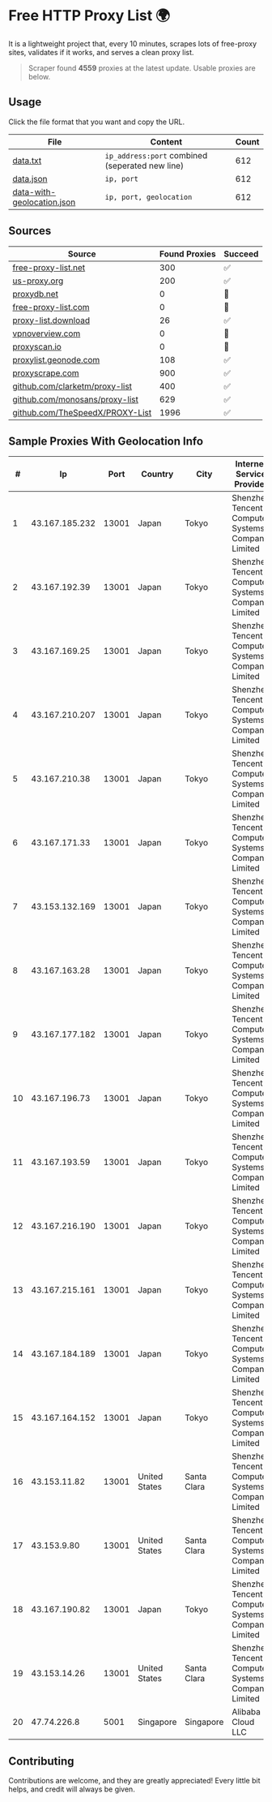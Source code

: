
# Free HTTP Proxy List 🌍

It is a lightweight project that, every 10 minutes, scrapes lots of free-proxy sites, validates if it works, and serves a clean proxy list.


> Scraper found **4559** proxies at the latest update. Usable proxies are below.

## Usage

Click the file format that you want and copy the URL.


|File|Content|Count|
|----|-------|-----|
|[data.txt](https://raw.githubusercontent.com/themiralay/Proxy-List-World/master/data.txt)|`ip_address:port` combined (seperated new line)|612|
|[data.json](https://raw.githubusercontent.com/themiralay/Proxy-List-World/master/data.json)|`ip, port`|612|
|[data-with-geolocation.json](https://raw.githubusercontent.com/themiralay/Proxy-List-World/master/data-with-geolocation.json)|`ip, port, geolocation`|612|

## Sources

|Source|Found Proxies|Succeed|
|------|-------------|-------|
|[free-proxy-list.net](https://free-proxy-list.net)|300|✅|
|[us-proxy.org](https://www.us-proxy.org)|200|✅|
|[proxydb.net](http://proxydb.net)|0|🚫|
|[free-proxy-list.com](https://free-proxy-list.com/?page=&port=&type%5B%5D=http&type%5B%5D=https&up_time=0&search=Search)|0|🚫|
|[proxy-list.download](https://www.proxy-list.download/HTTP)|26|✅|
|[vpnoverview.com](https://vpnoverview.com/privacy/anonymous-browsing/free-proxy-servers)|0|🚫|
|[proxyscan.io](https://www.proxyscan.io)|0|🚫|
|[proxylist.geonode.com](https://proxylist.geonode.com/api/proxy-list?limit=300&page=1&sort_by=lastChecked&sort_type=desc&protocols=http,https)|108|✅|
|[proxyscrape.com](https://api.proxyscrape.com/v2/?request=displayproxies&protocol=http&timeout=10000&country=all&ssl=all&anonymity=all)|900|✅|
|[github.com/clarketm/proxy-list](https://raw.githubusercontent.com/clarketm/proxy-list/master/proxy-list-raw.txt)|400|✅|
|[github.com/monosans/proxy-list](https://raw.githubusercontent.com/monosans/proxy-list/main/proxies/http.txt)|629|✅|
|[github.com/TheSpeedX/PROXY-List](https://raw.githubusercontent.com/TheSpeedX/PROXY-List/master/http.txt)|1996|✅|


## Sample Proxies With Geolocation Info

|#|Ip|Port|Country|City|Internet Service Provider|
|-|--|----|-------|----|-------------------------|
|1|43.167.185.232|13001|Japan|Tokyo|Shenzhen Tencent Computer Systems Company Limited|
|2|43.167.192.39|13001|Japan|Tokyo|Shenzhen Tencent Computer Systems Company Limited|
|3|43.167.169.25|13001|Japan|Tokyo|Shenzhen Tencent Computer Systems Company Limited|
|4|43.167.210.207|13001|Japan|Tokyo|Shenzhen Tencent Computer Systems Company Limited|
|5|43.167.210.38|13001|Japan|Tokyo|Shenzhen Tencent Computer Systems Company Limited|
|6|43.167.171.33|13001|Japan|Tokyo|Shenzhen Tencent Computer Systems Company Limited|
|7|43.153.132.169|13001|Japan|Tokyo|Shenzhen Tencent Computer Systems Company Limited|
|8|43.167.163.28|13001|Japan|Tokyo|Shenzhen Tencent Computer Systems Company Limited|
|9|43.167.177.182|13001|Japan|Tokyo|Shenzhen Tencent Computer Systems Company Limited|
|10|43.167.196.73|13001|Japan|Tokyo|Shenzhen Tencent Computer Systems Company Limited|
|11|43.167.193.59|13001|Japan|Tokyo|Shenzhen Tencent Computer Systems Company Limited|
|12|43.167.216.190|13001|Japan|Tokyo|Shenzhen Tencent Computer Systems Company Limited|
|13|43.167.215.161|13001|Japan|Tokyo|Shenzhen Tencent Computer Systems Company Limited|
|14|43.167.184.189|13001|Japan|Tokyo|Shenzhen Tencent Computer Systems Company Limited|
|15|43.167.164.152|13001|Japan|Tokyo|Shenzhen Tencent Computer Systems Company Limited|
|16|43.153.11.82|13001|United States|Santa Clara|Shenzhen Tencent Computer Systems Company Limited|
|17|43.153.9.80|13001|United States|Santa Clara|Shenzhen Tencent Computer Systems Company Limited|
|18|43.167.190.82|13001|Japan|Tokyo|Shenzhen Tencent Computer Systems Company Limited|
|19|43.153.14.26|13001|United States|Santa Clara|Shenzhen Tencent Computer Systems Company Limited|
|20|47.74.226.8|5001|Singapore|Singapore|Alibaba Cloud LLC|



## Contributing

Contributions are welcome, and they are greatly appreciated! Every
little bit helps, and credit will always be given.

